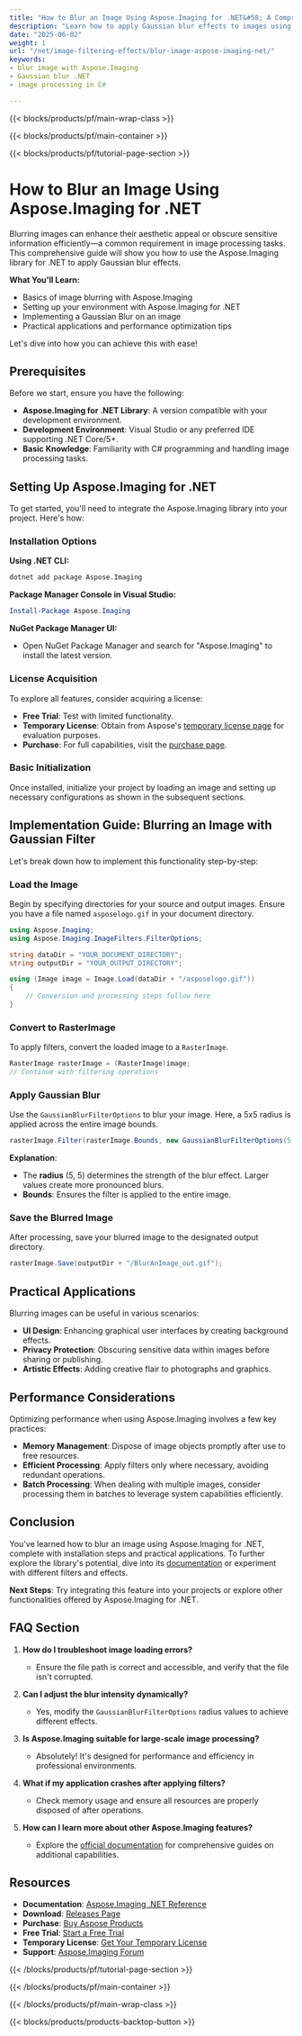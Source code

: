 ```yaml
---
title: "How to Blur an Image Using Aspose.Imaging for .NET&#58; A Comprehensive Guide"
description: "Learn how to apply Gaussian blur effects to images using Aspose.Imaging for .NET. This guide covers setup, implementation, and practical applications."
date: "2025-06-02"
weight: 1
url: "/net/image-filtering-effects/blur-image-aspose-imaging-net/"
keywords:
- blur image with Aspose.Imaging
- Gaussian blur .NET
- image processing in C#

---
```


{{< blocks/products/pf/main-wrap-class >}}

{{< blocks/products/pf/main-container >}}

{{< blocks/products/pf/tutorial-page-section >}}
# How to Blur an Image Using Aspose.Imaging for .NET

Blurring images can enhance their aesthetic appeal or obscure sensitive information efficiently—a common requirement in image processing tasks. This comprehensive guide will show you how to use the Aspose.Imaging library for .NET to apply Gaussian blur effects.

**What You'll Learn:**
- Basics of image blurring with Aspose.Imaging
- Setting up your environment with Aspose.Imaging for .NET
- Implementing a Gaussian Blur on an image
- Practical applications and performance optimization tips

Let's dive into how you can achieve this with ease!

## Prerequisites

Before we start, ensure you have the following:
- **Aspose.Imaging for .NET Library**: A version compatible with your development environment.
- **Development Environment**: Visual Studio or any preferred IDE supporting .NET Core/5+.
- **Basic Knowledge**: Familiarity with C# programming and handling image processing tasks.

## Setting Up Aspose.Imaging for .NET

To get started, you'll need to integrate the Aspose.Imaging library into your project. Here's how:

### Installation Options

**Using .NET CLI:**
```bash
dotnet add package Aspose.Imaging
```

**Package Manager Console in Visual Studio:**
```powershell
Install-Package Aspose.Imaging
```

**NuGet Package Manager UI:**
- Open NuGet Package Manager and search for "Aspose.Imaging" to install the latest version.

### License Acquisition

To explore all features, consider acquiring a license:
- **Free Trial**: Test with limited functionality.
- **Temporary License**: Obtain from Aspose's [temporary license page](https://purchase.aspose.com/temporary-license/) for evaluation purposes.
- **Purchase**: For full capabilities, visit the [purchase page](https://purchase.aspose.com/buy).

### Basic Initialization

Once installed, initialize your project by loading an image and setting up necessary configurations as shown in the subsequent sections.

## Implementation Guide: Blurring an Image with Gaussian Filter

Let's break down how to implement this functionality step-by-step:

### Load the Image

Begin by specifying directories for your source and output images. Ensure you have a file named `asposelogo.gif` in your document directory.

```csharp
using Aspose.Imaging;
using Aspose.Imaging.ImageFilters.FilterOptions;

string dataDir = "YOUR_DOCUMENT_DIRECTORY";
string outputDir = "YOUR_OUTPUT_DIRECTORY";

using (Image image = Image.Load(dataDir + "/asposelogo.gif"))
{
    // Conversion and processing steps follow here
}
```

### Convert to RasterImage

To apply filters, convert the loaded image to a `RasterImage`.

```csharp
RasterImage rasterImage = (RasterImage)image;
// Continue with filtering operations
```

### Apply Gaussian Blur

Use the `GaussianBlurFilterOptions` to blur your image. Here, a 5x5 radius is applied across the entire image bounds.

```csharp
rasterImage.Filter(rasterImage.Bounds, new GaussianBlurFilterOptions(5, 5));
```

**Explanation**: 
- The **radius** (5, 5) determines the strength of the blur effect. Larger values create more pronounced blurs.
- **Bounds**: Ensures the filter is applied to the entire image.

### Save the Blurred Image

After processing, save your blurred image to the designated output directory.

```csharp
rasterImage.Save(outputDir + "/BlurAnImage_out.gif");
```

## Practical Applications

Blurring images can be useful in various scenarios:
- **UI Design**: Enhancing graphical user interfaces by creating background effects.
- **Privacy Protection**: Obscuring sensitive data within images before sharing or publishing.
- **Artistic Effects**: Adding creative flair to photographs and graphics.

## Performance Considerations

Optimizing performance when using Aspose.Imaging involves a few key practices:
- **Memory Management**: Dispose of image objects promptly after use to free resources.
- **Efficient Processing**: Apply filters only where necessary, avoiding redundant operations.
- **Batch Processing**: When dealing with multiple images, consider processing them in batches to leverage system capabilities efficiently.

## Conclusion

You've learned how to blur an image using Aspose.Imaging for .NET, complete with installation steps and practical applications. To further explore the library's potential, dive into its [documentation](https://reference.aspose.com/imaging/net/) or experiment with different filters and effects.

**Next Steps**: Try integrating this feature into your projects or explore other functionalities offered by Aspose.Imaging for .NET.

## FAQ Section

1. **How do I troubleshoot image loading errors?**
   - Ensure the file path is correct and accessible, and verify that the file isn't corrupted.

2. **Can I adjust the blur intensity dynamically?**
   - Yes, modify the `GaussianBlurFilterOptions` radius values to achieve different effects.

3. **Is Aspose.Imaging suitable for large-scale image processing?**
   - Absolutely! It's designed for performance and efficiency in professional environments.

4. **What if my application crashes after applying filters?**
   - Check memory usage and ensure all resources are properly disposed of after operations.

5. **How can I learn more about other Aspose.Imaging features?**
   - Explore the [official documentation](https://reference.aspose.com/imaging/net/) for comprehensive guides on additional capabilities.

## Resources
- **Documentation**: [Aspose.Imaging .NET Reference](https://reference.aspose.com/imaging/net/)
- **Download**: [Releases Page](https://releases.aspose.com/imaging/net/)
- **Purchase**: [Buy Aspose Products](https://purchase.aspose.com/buy)
- **Free Trial**: [Start a Free Trial](https://releases.aspose.com/imaging/net/)
- **Temporary License**: [Get Your Temporary License](https://purchase.aspose.com/temporary-license/)
- **Support**: [Aspose.Imaging Forum](https://forum.aspose.com/c/imaging/10)

{{< /blocks/products/pf/tutorial-page-section >}}

{{< /blocks/products/pf/main-container >}}

{{< /blocks/products/pf/main-wrap-class >}}

{{< blocks/products/products-backtop-button >}}